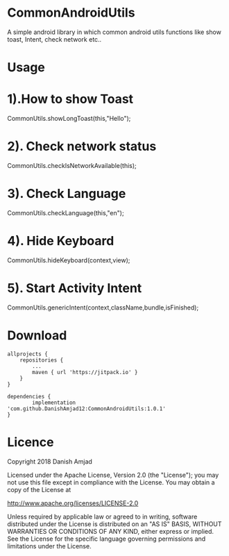 # CommonAndroidUtils
A simple android library in which common android utils functions like show toast, Intent, check network etc..


# Usage

# 1).How to show Toast
 CommonUtils.showLongToast(this,"Hello");
 
# 2). Check network status
 CommonUtils.checkIsNetworkAvailable(this);
 
# 3). Check Language
CommonUtils.checkLanguage(this,"en");

# 4). Hide Keyboard
CommonUtils.hideKeyboard(context,view);

# 5). Start Activity Intent
CommonUtils.genericIntent(context,className,bundle,isFinished);

# Download


	allprojects {
		repositories {
			...
			maven { url 'https://jitpack.io' }
		}
	}
  
  	dependencies {
	        implementation 'com.github.DanishAmjad12:CommonAndroidUtils:1.0.1'
	}

# Licence

Copyright 2018 Danish Amjad

Licensed under the Apache License, Version 2.0 (the "License");
you may not use this file except in compliance with the License.
You may obtain a copy of the License at

   http://www.apache.org/licenses/LICENSE-2.0

Unless required by applicable law or agreed to in writing, software
distributed under the License is distributed on an "AS IS" BASIS,
WITHOUT WARRANTIES OR CONDITIONS OF ANY KIND, either express or implied.
See the License for the specific language governing permissions and
limitations under the License.

